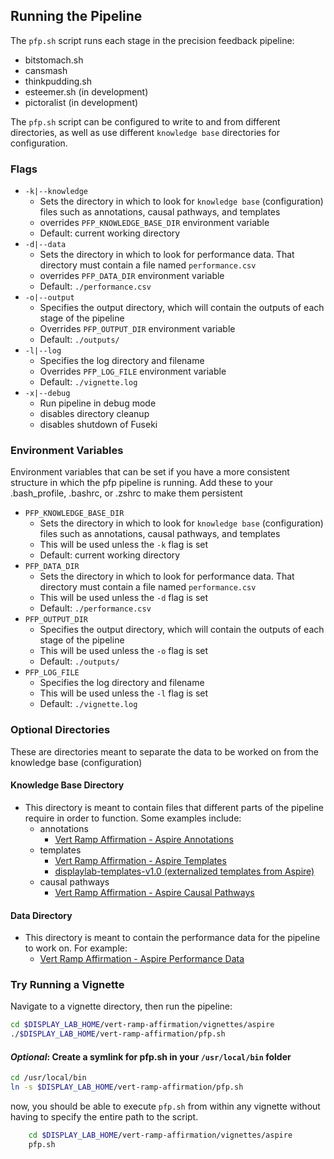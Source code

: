 ## Running the Pipeline
The `pfp.sh` script runs each stage in the precision feedback pipeline:
- bitstomach.sh
- cansmash
- thinkpudding.sh
- esteemer.sh (in development)
- pictoralist (in development)

The `pfp.sh` script can be configured to write to and from different directories, as well as use different `knowledge base` directories for configuration.

### Flags
- `-k|--knowledge` 
  - Sets the directory in which to look for `knowledge base` (configuration) files such as annotations, causal pathways, and templates
  - overrides `PFP_KNOWLEDGE_BASE_DIR` environment variable
  - Default: current working directory
- `-d|--data`
  - Sets the directory in which to look for performance data. That directory must contain a file named `performance.csv`
  - overrides `PFP_DATA_DIR` environment variable
  - Default: `./performance.csv`
- `-o|--output`
  - Specifies the output directory, which will contain the outputs of each stage of the pipeline
  - Overrides `PFP_OUTPUT_DIR` environment variable
  - Default: `./outputs/`
- `-l|--log`
  - Specifies the log directory and filename
  - Overrides `PFP_LOG_FILE` environment variable
  - Default: `./vignette.log`
- `-x|--debug`
  - Run pipeline in debug mode
  - disables directory cleanup
  - disables shutdown of Fuseki

### Environment Variables
Environment variables that can be set if you have a more consistent structure in which the pfp pipeline is running.
Add these to your .bash_profile, .bashrc, or .zshrc to make them persistent
- `PFP_KNOWLEDGE_BASE_DIR`
  - Sets the directory in which to look for `knowledge base` (configuration) files such as annotations, causal pathways, and templates
  - This will be used unless the `-k` flag is set
  - Default: current working directory
- `PFP_DATA_DIR`
  - Sets the directory in which to look for performance data. That directory must contain a file named `performance.csv`
  - This will be used unless the `-d` flag is set
  - Default: `./performance.csv`
- `PFP_OUTPUT_DIR`
  - Specifies the output directory, which will contain the outputs of each stage of the pipeline
  - This will be used unless the `-o` flag is set
  - Default: `./outputs/`
- `PFP_LOG_FILE`
  - Specifies the log directory and filename  
  - This will be used unless the `-l` flag is set
  - Default: `./vignette.log`

### Optional Directories
These are directories meant to separate the data to be worked on from the knowledge base (configuration)

#### Knowledge Base Directory
- This directory is meant to contain files that different parts of the pipeline require in order to function. Some examples include:
    - annotations
        - [Vert Ramp Affirmation - Aspire Annotations](https://github.com/Display-Lab/vert-ramp-affirmation/blob/main/vignettes/aspire/annotations.r)
    - templates
        - [Vert Ramp Affirmation - Aspire Templates](https://github.com/Display-Lab/vert-ramp-affirmation/blob/main/vignettes/aspire/templates.json)
        - [displaylab-templates-v1.0 (externalized templates from Aspire)](https://github.com/Display-Lab/spike-external-templates/releases/download/displaylab-templates-v1.0/displaylab-templates-v1.0.zip)
    - causal pathways
        - [Vert Ramp Affirmation - Aspire Causal Pathways](https://github.com/Display-Lab/vert-ramp-affirmation/blob/main/vignettes/aspire/causal_pathways.json)

#### Data Directory
- This directory is meant to contain the performance data for the pipeline to work on. For example:
    - [Vert Ramp Affirmation - Aspire Performance Data](https://github.com/Display-Lab/vert-ramp-affirmation/blob/main/vignettes/aspire/performance.csv)
    
### Try Running a Vignette
Navigate to a vignette directory, then run the pipeline:
```bash
cd $DISPLAY_LAB_HOME/vert-ramp-affirmation/vignettes/aspire
./$DISPLAY_LAB_HOME/vert-ramp-affirmation/pfp.sh
```

#### *Optional*: Create a symlink for pfp.sh in your `/usr/local/bin` folder
```sh
cd /usr/local/bin
ln -s $DISPLAY_LAB_HOME/vert-ramp-affirmation/pfp.sh
```
now, you should be able to execute `pfp.sh` from within any vignette without having to specify the entire path to the script.
```bash
    cd $DISPLAY_LAB_HOME/vert-ramp-affirmation/vignettes/aspire
    pfp.sh
```
    